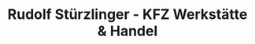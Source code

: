 ---
title: "Rudolf Stürzlinger - KFZ Werkstätte & Handel"
url: /kefermarkt/rudolf-stuerzlinger-kfz-werkstaette-und-handel/
shop: Autowerkstatt
---